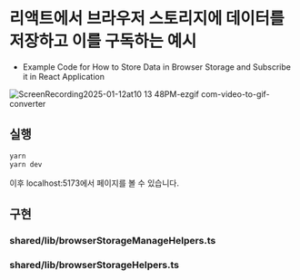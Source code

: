 # 리액트에서 브라우저 스토리지에 데이터를 저장하고 이를 구독하는 예시
- Example Code for How to Store Data in Browser Storage and Subscribe it in React Application

![ScreenRecording2025-01-12at10 13 48PM-ezgif com-video-to-gif-converter](https://github.com/user-attachments/assets/582c3bbb-6ff8-4ace-b450-a5ae728a2408)

## 실행
```bash
yarn
yarn dev
```
이후 localhost:5173에서 페이지를 볼 수 있습니다.

## 구현
### shared/lib/browserStorageManageHelpers.ts

### shared/lib/browserStorageHelpers.ts

